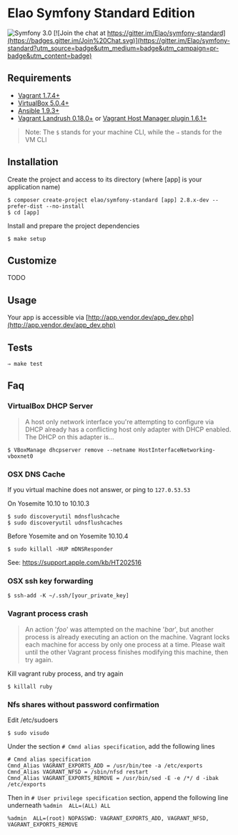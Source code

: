 # Elao Symfony Standard Edition

![Symfony 3.0](https://img.shields.io/badge/Symfony-3.0-blue.svg)
[![Join the chat at https://gitter.im/Elao/symfony-standard](https://badges.gitter.im/Join%20Chat.svg)](https://gitter.im/Elao/symfony-standard?utm_source=badge&utm_medium=badge&utm_campaign=pr-badge&utm_content=badge)

## Requirements

* [Vagrant 1.7.4+](http://www.vagrantup.com/downloads.html)
* [VirtualBox 5.0.4+](https://www.virtualbox.org/wiki/Downloads)
* [Ansible 1.9.3+](http://docs.ansible.com/intro_installation.html)
* [Vagrant Landrush 0.18.0+](https://github.com/phinze/landrush) or [Vagrant Host Manager plugin 1.6.1+](https://github.com/smdahlen/vagrant-hostmanager)

> Note: The `$` stands for your machine CLI, while the `⇒` stands for the VM CLI

## Installation

Create the project and access to its directory (where [app] is your application name)

    $ composer create-project elao/symfony-standard [app] 2.8.x-dev --prefer-dist --no-install
    $ cd [app]

Install and prepare the project dependencies

    $ make setup

## Customize

TODO

## Usage

Your app is accessible via [http://app.vendor.dev/app_dev.php](http://app.vendor.dev/app_dev.php)

## Tests

    ⇒ make test

## Faq

### VirtualBox DHCP Server

> A host only network interface you're attempting to configure via DHCP already
> has a conflicting host only adapter with DHCP enabled. The DHCP on this
> adapter is...

    $ VBoxManage dhcpserver remove --netname HostInterfaceNetworking-vboxnet0

### OSX DNS Cache

If you virtual machine does not answer, or ping to `127.0.53.53`

On Yosemite 10.10 to 10.10.3

    $ sudo discoveryutil mdnsflushcache
    $ sudo discoveryutil udnsflushcaches

Before Yosemite and on Yosemite 10.10.4

    $ sudo killall -HUP mDNSResponder

See: https://support.apple.com/kb/HT202516

### OSX ssh key forwarding

    $ ssh-add -K ~/.ssh/[your_private_key]

### Vagrant process crash

> An action '*foo*' was attempted on the machine '*bar*',
> but another process is already executing an action on the machine.
> Vagrant locks each machine for access by only one process at a time.
> Please wait until the other Vagrant process finishes modifying this
> machine, then try again.

Kill vagrant ruby process, and try again

    $ killall ruby

### Nfs shares without password confirmation

Edit /etc/sudoers

    $ sudo visudo

Under the section `# Cmnd alias specification`, add the following lines

    # Cmnd alias specification
    Cmnd_Alias VAGRANT_EXPORTS_ADD = /usr/bin/tee -a /etc/exports
    Cmnd_Alias VAGRANT_NFSD = /sbin/nfsd restart
    Cmnd_Alias VAGRANT_EXPORTS_REMOVE = /usr/bin/sed -E -e /*/ d -ibak /etc/exports

Then in `# User privilege specification` section, append the following line underneath `%admin  ALL=(ALL) ALL`

    %admin  ALL=(root) NOPASSWD: VAGRANT_EXPORTS_ADD, VAGRANT_NFSD, VAGRANT_EXPORTS_REMOVE
